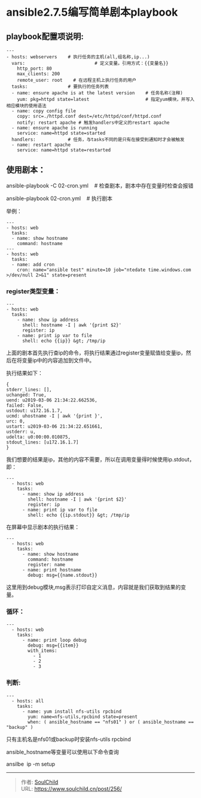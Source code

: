 # ansible2.7.5编写简单剧本playbook

<!--more-->
## playbook配置项说明:

```
---
- hosts: webservers    # 执行任务的主机(all,组名称,ip...)
  vars:                          # 定义变量。引用方式：{{变量名}}
    http_port: 80
    max_clients: 200
    remote_user: root    # 在远程主机上执行任务的用户
  tasks:               # 要执行的任务列表
  - name: ensure apache is at the latest version    # 任务名称(注释)
    yum: pkg=httpd state=latest                     # 指定yum模块，并写入相应模块的使用语法
  - name: copy config file
    copy: src=./httpd.conf dest=/etc/httpd/conf/httpd.conf
    notify: restart apache # 触发handlers中定义的restart apache
  - name: ensure apache is running
    service: name=httpd state=started
  handlers:            # 任务，与tasks不同的是只有在接受到通知时才会被触发
  - name: restart apache
    service: name=httpd state=restarted

```

## 使用剧本：
ansible-playbook -C 02-cron.yml    # 检查剧本，剧本中存在变量时检查会报错

ansible-playbook 02-cron.yml    # 执行剧本



举例：
```
---
- hosts: web
  tasks:
  - name: show hostname
    command: hostname
---
- hosts: web
  tasks:
  - name: add cron
    cron: name="ansible test" minute=10 job="ntedate time.windows.com >/dev/null 2>&1" state=present
```

### register类型变量：
```
---
- hosts: web
  tasks:
    - name: show ip address
      shell: hostname -I | awk '{print $2}'
      register: ip
    - name: print ip var to file
      shell: echo {{ip}} &gt; /tmp/ip
```
上面的剧本首先执行查ip的命令，将执行结果通过register变量赋值给变量ip，然后在将变量ip中的内容追加到文件中。


执行结果如下：
```
{
stderr_lines: [],
uchanged: True,
uend: u2019-03-06 21:34:22.662536,
failed: False,
ustdout: u172.16.1.7,
ucmd: uhostname -I | awk '{print }',
urc: 0,
ustart: u2019-03-06 21:34:22.651661,
ustderr: u,
udelta: u0:00:00.010875,
stdout_lines: [u172.16.1.7]
}
```
我们想要的结果是ip，其他的内容不需要，所以在调用变量得时候使用ip.stdout，即：
```
---
  - hosts: web
    tasks:
      - name: show ip address
        shell: hostname -I | awk '{print $2}'
        register: ip
      - name: print ip var to file
        shell: echo {{ip.stdout}} &gt; /tmp/ip
```

在屏幕中显示剧本的执行结果：
```
---
  - hosts: web
    tasks:
      - name: show hostname
        command: hostname
        register: name
      - name: print hostname
        debug: msg={{name.stdout}}
```

这里用到debug模块,msg表示打印自定义消息，内容就是我们获取到结果的变量。



### 循环：
```
---
  - hosts: web
    tasks:
      - name: print loop debug
        debug: msg={{item}}
        with_items:
          - 1
          - 2
          - 3
```



### 判断:
```
---
  - hosts: all
    tasks:
      - name: yum install nfs-utils rpcbind
        yum: name=nfs-utils,rpcbind state=present
        when: ( ansible_hostname == "nfs01" ) or ( ansible_hostname == "backup" )
```

只有主机名是nfs01或backup时安装nfs-utils rpcbind

ansible_hostname等变量可以使用以下命令查询

ansilbe  ip -m setup




---

> 作者: [SoulChild](https://www.soulchild.cn)  
> URL: https://www.soulchild.cn/post/256/  

